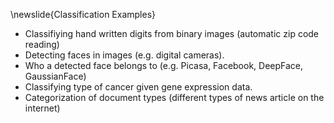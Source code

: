 \newslide{Classification Examples}

* Classifiying hand written digits from binary images (automatic zip code reading)
* Detecting faces in images (e.g. digital cameras).
* Who a detected face belongs to (e.g. Picasa, Facebook, DeepFace, GaussianFace)
* Classifying type of cancer given gene expression data.
* Categorization of document types (different types of news article on the
internet)
